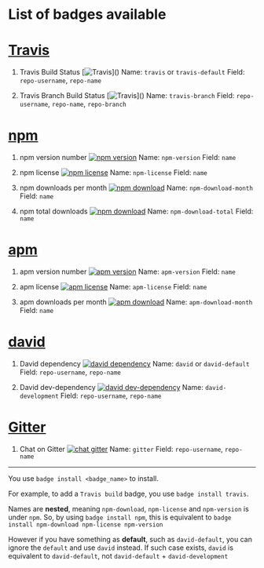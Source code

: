 # List of badges available

# [Travis](http://travis-ci.org/)

1. Travis Build Status
[![Travis](https://img.shields.io/travis/tanhauhau/generator-badge.svg?)]()
Name: `travis` or `travis-default`
Field: `repo-username`, `repo-name`

2. Travis Branch Build Status
[![Travis](https://img.shields.io/travis/tanhauhau/generator-badge/master.svg?)]()
Name: `travis-branch`
Field: `repo-username`, `repo-name`, `repo-branch`

# [npm](http://npmjs.com/)

1. npm version number
[![npm version](https://img.shields.io/npm/v/generator-badge.svg)](https://www.npmjs.com/package/generator-badge)
Name: `npm-version`
Field: `name`

2. npm license
[![npm license](https://img.shields.io/npm/l/generator-badge.svg)](https://www.npmjs.com/package/generator-badge)
Name: `npm-license`
Field: `name`

3. npm downloads per month
[![npm download](https://img.shields.io/npm/dm/generator-badge.svg)](https://www.npmjs.com/package/generator-badge)
Name: `npm-download-month`
Field: `name`

4. npm total downloads
[![npm download](https://img.shields.io/npm/dt/generator-badge.svg)](https://www.npmjs.com/package/generator-badge)
Name: `npm-download-total`
Field: `name`

# [apm](https://atom.io/packages)

1. apm version number
[![apm version](https://img.shields.io/apm/v/vim-mode.svg)]()
Name: `apm-version`
Field: `name`

2. apm license
[![apm license](https://img.shields.io/apm/l/vim-mode.svg)]()
Name: `apm-license`
Field: `name`

3. apm downloads per month
[![apm download](https://img.shields.io/apm/dm/vim-mode.svg)]()
Name: `apm-download-month`
Field: `name`


# [david](http://david-dm.org/)

1. David dependency
[![david dependency](https://img.shields.io/david/tanhauhau/generator-badge.svg)]()
Name: `david` or `david-default`
Field: `repo-username`, `repo-name`

2. David dev-dependency
[![david dev-dependency](https://img.shields.io/david/dev/tanhauhau/generator-badge.svg)]()
Name: `david-development`
Field: `repo-username`, `repo-name`

# [Gitter](http://gitter.im/)

1. Chat on Gitter 
[![chat gitter](https://img.shields.io/gitter/room/nwjs/nw.js.svg)]()
Name: `gitter`
Field: `repo-username`, `repo-name`

-----

You use `badge install <badge_name>` to install.

For example, to add a `Travis build` badge, you use `badge install travis`. 
   
Names are **nested**, meaning `npm-download`, `npm-license` and `npm-version` is under `npm`. So, by using `badge install npm`, this is equivalent to `badge install npm-download npm-license npm-version`
	
However if you have something as **default**, such as `david-default`, you can ignore the `default` and use `david` instead. If such case exists, `david` is equivalent to `david-default`, not `david-default` + `david-development`
